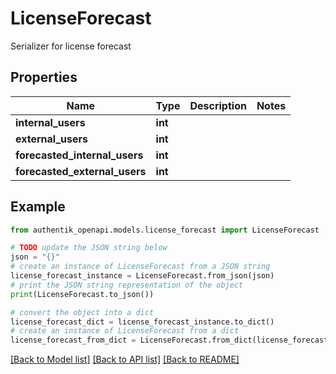# LicenseForecast

Serializer for license forecast

## Properties

Name | Type | Description | Notes
------------ | ------------- | ------------- | -------------
**internal_users** | **int** |  | 
**external_users** | **int** |  | 
**forecasted_internal_users** | **int** |  | 
**forecasted_external_users** | **int** |  | 

## Example

```python
from authentik_openapi.models.license_forecast import LicenseForecast

# TODO update the JSON string below
json = "{}"
# create an instance of LicenseForecast from a JSON string
license_forecast_instance = LicenseForecast.from_json(json)
# print the JSON string representation of the object
print(LicenseForecast.to_json())

# convert the object into a dict
license_forecast_dict = license_forecast_instance.to_dict()
# create an instance of LicenseForecast from a dict
license_forecast_from_dict = LicenseForecast.from_dict(license_forecast_dict)
```
[[Back to Model list]](../README.md#documentation-for-models) [[Back to API list]](../README.md#documentation-for-api-endpoints) [[Back to README]](../README.md)


